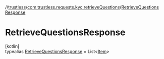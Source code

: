 //[trustless](../../../index.md)/[com.trustless.requests.kyc.retrieveQuestions](../index.md)/[RetrieveQuestionsResponse](index.md)

# RetrieveQuestionsResponse

[kotlin]\
typealias [RetrieveQuestionsResponse](index.md) = List&lt;[Item](../-item/index.md)&gt;
